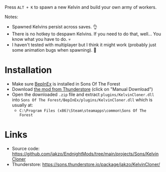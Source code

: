 Press `ALT + K` to spawn a new Kelvin and build your own army of workers.

Notes:

- Spawned Kelvins persist across saves. 👌
- There is no hotkey to despawn Kelvins. If you need to do that, well... You know what you have to do. 💀
- I haven't tested with multiplayer but I think it might work (probably just some animation bugs when spawning). 🤷

# Installation

- Make sure [BepInEx](https://thunderstore.io/c/sons-of-the-forest/p/BepInEx/BepInExPack_IL2CPP/) is installed in Sons Of The Forest
- Download [the mod from Thunderstore](https://sons.thunderstore.io/package/jakzo/KelvinCloner/) (click on "Manual Download")
- Open the downloaded `.zip` file and extract `plugins/KelvinCloner.dll` into `Sons Of The Forest/BepInEx/plugins/KelvinCloner.dll` which is usually at:
  - `C:\Program Files (x86)\Steam\steamapps\common\Sons Of The Forest`

# Links

- Source code: https://github.com/jakzo/EndnightMods/tree/main/projects/Sons/KelvinCloner
- Thunderstore: https://sons.thunderstore.io/package/jakzo/KelvinCloner/
